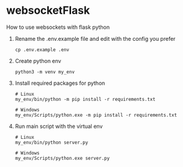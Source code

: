# websocketFlask
How to use websockets with flask python

1. Rename the .env.example file and edit with the config you prefer 
   ```shell
   cp .env.example .env
   ```
   
2. Create python env
   ```shell
   python3 -m venv my_env
   ```
   
3. Install required packages for python
   ```shell
   # Linux
   my_env/bin/python -m pip install -r requirements.txt
   
   # Windows
   my_env/Scripts/python.exe -m pip install -r requirements.txt
   ```

4. Run main script with the virtual env
   ```shell
   # Linux
   my_env/bin/python server.py
   
   # Windows
   my_env/Scripts/python.exe server.py
   ```